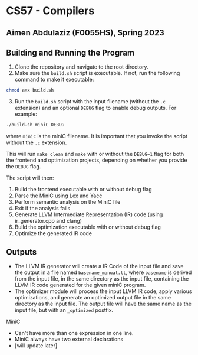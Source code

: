 # CS57 - Compilers
## Aimen Abdulaziz (F0055HS), Spring 2023

## Building and Running the Program

1. Clone the repository and navigate to the root directory.
2. Make sure the `build.sh` script is executable. If not, run the following command to make it executable:
```bash
chmod a+x build.sh
```
3. Run the `build.sh` script with the input filename (without the `.c` extension) and an optional `DEBUG` flag to enable debug outputs. For example:
```bash
./build.sh miniC DEBUG
```

where `miniC` is the miniC filename. It is important that you invoke the script without the `.c` extension.

This will run `make clean` and `make` with or without the `DEBUG=1` flag for both the frontend and optimization projects, depending on whether you provide the `DEBUG` flag.

The script will then:
1. Build the frontend executable with or without debug flag
2. Parse the MiniC using Lex and Yacc
3. Perform semantic analysis on the MiniC file
4. Exit if the analysis fails
5. Generate LLVM Intermediate Representation (IR) code (using ir_generator.cpp and clang)
6. Build the optimization executable with or without debug flag
7. Optimize the generated IR code

## Outputs
- The LLVM IR generator will create a IR Code of the input file and save the output in a file named `basename_manual.ll`, where `basename` is derived from the input file, in the same directory as the input file, containing the LLVM IR code generated for the given miniC program.
- The optimizer module will process the input LLVM IR code, apply various optimizations, and generate an optimized output file in the same directory as the input file. The output file will have the same name as the input file, but with an `_optimized` postfix.

MiniC

- Can't have more than one expression in one line.
- MiniC always have two external declarations 
- [will update later]


